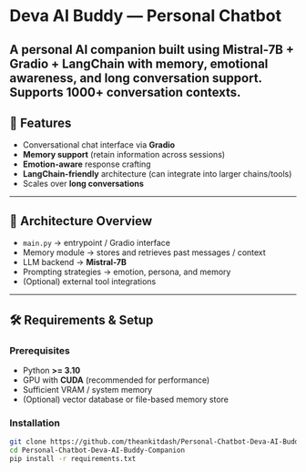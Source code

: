# Deva AI Buddy — Personal Chatbot

A personal AI companion built using **Mistral-7B + Gradio + LangChain** with memory, emotional awareness, and long conversation support.  
Supports 1000+ conversation contexts.  
---

## 🚀 Features

- Conversational chat interface via **Gradio**  
- **Memory support** (retain information across sessions)  
- **Emotion-aware** response crafting  
- **LangChain-friendly** architecture (can integrate into larger chains/tools)  
- Scales over **long conversations**  

---

## 🧩 Architecture Overview

- `main.py` → entrypoint / Gradio interface  
- Memory module → stores and retrieves past messages / context  
- LLM backend → **Mistral-7B**  
- Prompting strategies → emotion, persona, and memory  
- (Optional) external tool integrations  
---

## 🛠️ Requirements & Setup

### Prerequisites

- Python **>= 3.10**  
- GPU with **CUDA** (recommended for performance)  
- Sufficient VRAM / system memory  
- (Optional) vector database or file-based memory store  

### Installation

```bash
git clone https://github.com/theankitdash/Personal-Chatbot-Deva-AI-Buddy-Companion.git
cd Personal-Chatbot-Deva-AI-Buddy-Companion
pip install -r requirements.txt
